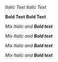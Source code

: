 *Italic Text*
_Italic Text_

**Bold Text**
__Bold Text__

_Mix Italic and **Bold text**_

_Mix Italic and __Bold text___

*Mix Italic and __Bold text__*

*Mix Italic and **Bold text***
